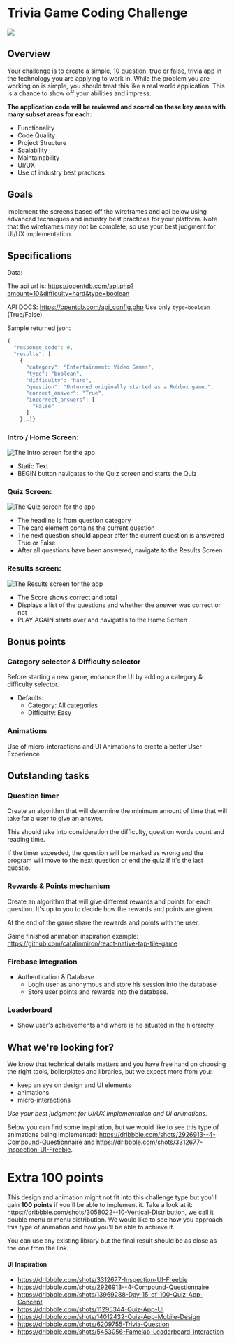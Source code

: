 # Trivia Game Coding Challenge

![](quiz.gif)

## Overview

Your challenge is to create a simple, 10 question, true or false, trivia app in the technology you are applying to work in. While the problem you are working on is simple, you should treat this like a real world application. This is a chance to show off your abilities and impress.

**The application code will be reviewed and scored on these key areas with many subset areas for each:**

* Functionality
* Code Quality
* Project Structure
* Scalability
* Maintainability
* UI/UX
* Use of industry best practices

## Goals

Implement the screens based off the wireframes and api below using advanced techniques and industry best practices for your platform. Note that the wireframes may not be complete, so use your best judgment for UI/UX implementation.

## Specifications

Data:

The api url is: https://opentdb.com/api.php?amount=10&difficulty=hard&type=boolean

API DOCS: https://opentdb.com/api_config.php
Use only `type=boolean` (True/False)

Sample returned json:

```javascript
{
  "response_code": 0,
  "results": [
    {
      "category": "Entertainment: Video Games",
      "type": "boolean",
      "difficulty": "hard",
      "question": "Unturned originally started as a Roblox game.",
      "correct_answer": "True",
      "incorrect_answers": [
        "False"
      ]
    },…]}
```

### Intro / Home Screen:

![The Intro screen for the app](screenshots/Intro.png "The Intro screen for the app")

* Static Text
* BEGIN button navigates to the Quiz screen and starts the Quiz

### Quiz Screen:

![The Quiz screen for the app](screenshots/Quiz.png "The Quiz screen for the app")

* The headline is from question category
* The card element contains the current question
* The next question should appear after the current question is answered True or False
* After all questions have been answered, navigate to the Results Screen

### Results screen:

![The Results screen for the app](screenshots/Score.png "The Results screen for the app")

* The Score shows correct and total
* Displays a list of the questions and whether the answer was correct or not
* PLAY AGAIN starts over and navigates to the Home Screen

## Bonus points
### Category selector & Difficulty selector
  Before starting a new game, enhance the UI by adding a category & difficulty selector.
  - Defaults:
    - Category: All categories
    - Difficulty: Easy
### Animations
  Use of micro-interactions and UI Animations to create a better User Experience.


## Outstanding tasks

### Question timer
  Create an algorithm that will determine the minimum amount of time that will take for a user to give an answer.

  This should take into consideration the difficulty, question words count and reading time.

  If the timer exceeded, the question will be marked as wrong and the program will move to the next question or end the quiz if it's the last questio.

### Rewards & Points mechanism
  Create an algorithm that will give different rewards and points for each question. It's up to you to decide how the rewards and points are given.

  At the end of the game share the rewards and points with the user.

  Game finished animation inspiration example: https://github.com/catalinmiron/react-native-tap-tile-game

### Firebase integration
- Authentication & Database
  - Login user as anonymous and store his session into the database
  - Store user points and rewards into the database.

### Leaderboard
- Show user's achievements and where is he situated in the hierarchy

## What we're looking for?

We know that technical details matters and you have free hand on choosing the right tools, boilerplates and libraries, but we expect more from you:
- keep an eye on design and UI elements
- animations 
- micro-interactions

*Use your best judgment for UI/UX implementation and UI animations.*

Below you can find some inspiration, but we would like to see this type of animations being implemented: https://dribbble.com/shots/2926913--4-Compound-Questionnaire and https://dribbble.com/shots/3312677-Inspection-UI-Freebie. 

# Extra 100 points

This design and animation might not fit into this challenge type but you'll gain **100 points** if you'll be able to implement it. 
Take a look at it: https://dribbble.com/shots/3058022--10-Vertical-Distribution, we call it double menu or menu distribution.
We would like to see how you approach this type of animation and how you'll be able to achieve it. 

You can use any existing library but the final result should be as close as the one from the link.


#### UI Inspiration

- https://dribbble.com/shots/3312677-Inspection-UI-Freebie
- https://dribbble.com/shots/2926913--4-Compound-Questionnaire
- https://dribbble.com/shots/13969288-Day-15-of-100-Quiz-App-Concept
- https://dribbble.com/shots/11295344-Quiz-App-UI
- https://dribbble.com/shots/14012432-Quiz-App-Mobile-Design
- https://dribbble.com/shots/6209755-Trivia-Question
- https://dribbble.com/shots/5453056-Famelab-Leaderboard-Interaction
